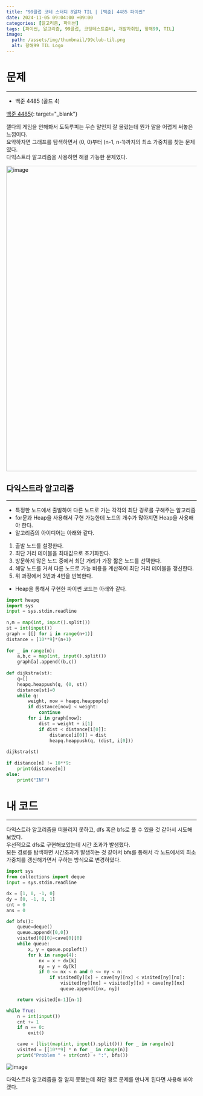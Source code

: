 ```yaml
---
title: "99클럽 코테 스터디 8일차 TIL | [백준] 4485 파이썬"
date: 2024-11-05 09:04:00 +09:00
categories: [알고리즘, 파이썬]
tags: [파이썬, 알고리즘, 99클럽, 코딩테스트준비, 개발자취업, 항해99, TIL]
image:
  path: /assets/img/thumbnail/99club-til.png
  alt: 항해99 TIL Logo
---
```

# 문제
---
- 백준 4485 (골드 4)

[백준 4485](https://www.acmicpc.net/problem/4485){: target="_blank"}

젤다의 게임을 안해봐서 도둑루피는 무슨 말인지 잘 몰랐는데 뭔가 말을 어렵게 써놓은 느낌이다.   
요약하자면 그래프를 탐색하면서 (0, 0)부터 (n-1, n-1)까지의 최소 가중치를 찾는 문제였다.   
다익스트라 알고리즘을 사용하면 해결 가능한 문제였다.   

<img width="808" alt="image" src="https://github.com/user-attachments/assets/69dabf86-e897-436d-aaf2-0e8355875a92">

## 다익스트라 알고리즘
---
- 특정한 노드에서 출발하여 다른 노드로 가는 각각의 최단 경로를 구해주는 알고리즘
- for문과 Heap을 사용해서 구현 가능한데 노드의 개수가 많아지면 Heap을 사용해야 한다.   
- 알고리즘의 아이디어는 아래와 같다.   
1. 출발 노드를 설정한다.   
2. 최단 거리 테이블을 최대값으로 초기화한다.   
3. 방문하지 않은 노드 중에서 최단 거리가 가장 짧은 노드를 선택한다.   
4. 해당 노드를 거쳐 다른 노드로 가능 비용을 계산하여 최단 거리 테이블을 갱신한다.    
5. 위 과정에서 3번과 4번을 반복한다.    

- Heap을 통해서 구현한 파이썬 코드는 아래와 같다.   

```python
import heapq
import sys
input = sys.stdin.readline
 
n,m = map(int, input().split())
st = int(input())
graph = [[] for i in range(n+1)]
distance = [10**9]*(n+1)
 
for _ in range(m):
    a,b,c = map(int, input().split())
    graph[a].append((b,c))
 
def dijkstra(st):
    q=[]
    heapq.heappush(q, (0, st))
    distance[st]=0
    while q:
        weight, now = heapq.heappop(q)
        if distance[now] < weight:
            continue
        for i in graph[now]:
            dist = weight + i[1]
            if dist < distance[i[0]]:
                distance[i[0]] = dist
                heapq.heappush(q, (dist, i[0]))
 
dijkstra(st)
 
if distance[n] != 10**9:
    print(distance[n])
else:
    print("INF")
```

# 내 코드
---
다익스트라 알고리즘을 떠올리지 못하고, dfs 혹은 bfs로 풀 수 있을 것 같아서 시도해보았다.   
우선적으로 dfs로 구현해보았는데 시간 초과가 발생했다.   
모든 경로를 탐색하면 시간초과가 발생하는 것 같아서 bfs를 통해서 각 노드에서의 최소 가중치를 갱신해가면서 구하는 방식으로 변경하였다.   

```python
import sys
from collections import deque
input = sys.stdin.readline

dx = [1, 0, -1, 0]
dy = [0, -1, 0, 1]
cnt = 0
ans = 0

def bfs():
    queue=deque()
    queue.append([0,0])
    visited[0][0]=cave[0][0]
    while queue:
        x, y = queue.popleft()
        for k in range(4):
            nx = x + dx[k]
            ny = y + dy[k]
            if 0 <= nx < n and 0 <= ny < n:
                if visited[y][x] + cave[ny][nx] < visited[ny][nx]:
                    visited[ny][nx] = visited[y][x] + cave[ny][nx]
                    queue.append([nx, ny])

    return visited[n-1][n-1]

while True:
    n = int(input())
    cnt += 1
    if n == 0:
        exit()

    cave = [list(map(int, input().split())) for _ in range(n)]
    visited = [[10**9] * n for _ in range(n)]
    print("Problem " + str(cnt) + ":", bfs())
```

![image](https://github.com/user-attachments/assets/0956f658-da3c-4c80-ace4-e604a9d9fd53)

다익스트라 알고리즘을 잘 알지 못했는데 최단 경로 문제를 만나게 된다면 사용해 봐야겠다.   